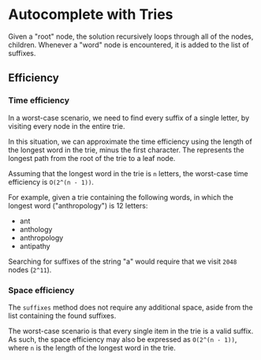 # Autocomplete with Tries #
Given a "root" node, the solution recursively loops through all of the nodes, children. Whenever a "word" node is encountered, it is added to the list of suffixes.

## Efficiency ##
### Time efficiency ###
In a worst-case scenario, we need to find every suffix of a single letter, by visiting every node in the entire trie.

In this situation, we can approximate the time efficiency using the length of the longest word in the trie, minus the first character. The represents the longest path from the root of the trie to a leaf node.

Assuming that the longest word in the trie is `n` letters, the worst-case time efficiency is `O(2^(n - 1))`.

For example, given a trie containing the following words, in which the longest word ("anthropology") is 12 letters:

- ant
- anthology
- anthropology
- antipathy

Searching for suffixes of the string "a" would require that we visit `2048` nodes (`2^11`).

### Space efficiency ###
The `suffixes` method does not require any additional space, aside from the list containing the found suffixes.

The worst-case scenario is that every single item in the trie is a valid suffix. As such, the space efficiency may also be expressed as `O(2^(n - 1))`, where `n` is the length of the longest word in the trie.
